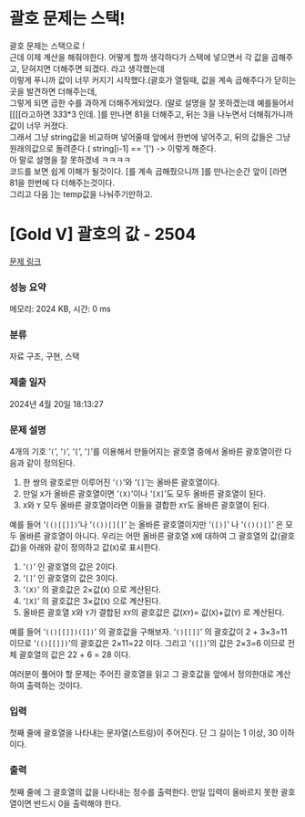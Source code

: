 # 괄호 문제는 스택!
괄호 문제는 스택으로 !</br>
근데 이제 계산을 해줘야한다. 어떻게 할까 생각하다가 스택에 넣으면서 각 값을 곱해주고, 닫혀지면 더해주면 되겠다. 라고 생각했는데</br>
이렇게 푸니까 값이 너무 커지기 시작했다.(괄호가 열릴때, 값을 계속 곱해주다가 닫히는곳을 발견하면 더해주는데,</br>
그렇게 되면 곱한 수를 과하게 더해주게되었다. (말로 설명을 잘 못하겠는데 예를들어서 [[[[라고하면 3*3*3*3 인데. ]를 만나면 81을 더해주고, 뒤는 3을 나누면서 더해줘가니까 값이 너무 커졌다. </br>
그래서 그냥 string값을 비교하며 넣어줄때 앞에서 한번에 넣어주고, 뒤의 값들은 그냥 원래의값으로 돌려준다.( string[i-1] == '[') -> 이렇게 해준다. </br>
아 말로 설명을 잘 못하겠네 ㅋㅋㅋㅋ</br>
코드를 보면 쉽게 이해가 될것이다. [를 계속 곱해줬으니까 ]를 만나는순간 앞이 [라면 81을 한번에 다 더해주는것이다. </br>
그리고 다음 ]는 temp값을 나눠주기만하고.


# [Gold V] 괄호의 값 - 2504 

[문제 링크](https://www.acmicpc.net/problem/2504) 

### 성능 요약

메모리: 2024 KB, 시간: 0 ms

### 분류

자료 구조, 구현, 스택

### 제출 일자

2024년 4월 20일 18:13:27

### 문제 설명

<p>4개의 기호 ‘<code>(</code>’, ‘<code>)</code>’, ‘<code>[</code>’, ‘<code>]</code>’를 이용해서 만들어지는 괄호열 중에서 올바른 괄호열이란 다음과 같이 정의된다.</p>

<ol>
	<li>한 쌍의 괄호로만 이루어진 ‘<code>()</code>’와 ‘<code>[]</code>’는 올바른 괄호열이다. </li>
	<li>만일 <code>X</code>가 올바른 괄호열이면 ‘<code>(X)</code>’이나 ‘<code>[X]</code>’도 모두 올바른 괄호열이 된다. </li>
	<li><code>X</code>와 <code>Y</code> 모두 올바른 괄호열이라면 이들을 결합한 <code>XY</code>도 올바른 괄호열이 된다.</li>
</ol>

<p>예를 들어 ‘<code>(()[[]])</code>’나 ‘<code>(())[][]</code>’ 는 올바른 괄호열이지만 ‘<code>([)]</code>’ 나 ‘<code>(()()[]</code>’ 은 모두 올바른 괄호열이 아니다. 우리는 어떤 올바른 괄호열 <code>X</code>에 대하여 그 괄호열의 값(괄호값)을 아래와 같이 정의하고 값(<code>X</code>)로 표시한다. </p>

<ol>
	<li>‘<code>()</code>’ 인 괄호열의 값은 2이다.</li>
	<li>‘<code>[]</code>’ 인 괄호열의 값은 3이다.</li>
	<li>‘<code>(X)</code>’ 의 괄호값은 2×값(<code>X</code>) 으로 계산된다.</li>
	<li>‘<code>[X]</code>’ 의 괄호값은 3×값(<code>X</code>) 으로 계산된다.</li>
	<li>올바른 괄호열 <code>X</code>와 <code>Y</code>가 결합된 <code>XY</code>의 괄호값은 값(<code>XY</code>)= 값(<code>X</code>)+값(<code>Y</code>) 로 계산된다.</li>
</ol>

<p>예를 들어 ‘<code>(()[[]])([])</code>’ 의 괄호값을 구해보자. ‘<code>()[[]]</code>’ 의 괄호값이 2 + 3×3=11 이므로 ‘<code>(()[[]])</code>’의 괄호값은 2×11=22 이다. 그리고 ‘<code>([])</code>’의 값은 2×3=6 이므로 전체 괄호열의 값은 22 + 6 = 28 이다.</p>

<p>여러분이 풀어야 할 문제는 주어진 괄호열을 읽고 그 괄호값을 앞에서 정의한대로 계산하여 출력하는 것이다. </p>

### 입력 

 <p>첫째 줄에 괄호열을 나타내는 문자열(스트링)이 주어진다. 단 그 길이는 1 이상, 30 이하이다.</p>

### 출력 

 <p>첫째 줄에 그 괄호열의 값을 나타내는 정수를 출력한다. 만일 입력이 올바르지 못한 괄호열이면 반드시 0을 출력해야 한다. </p>

